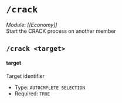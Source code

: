 # `/crack`
*Module: [[Economy]]*<br>
Start the CRACK process on another member
## `/crack <target>`
#### target
Target identifier
- Type: `AUTOCMPLETE SELECTION`
- Required: `TRUE`